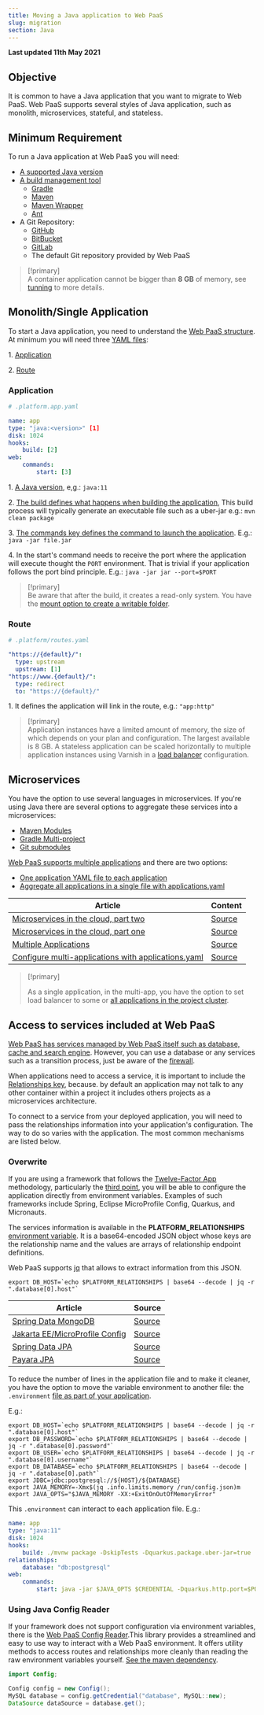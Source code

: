 ```yaml
---
title: Moving a Java application to Web PaaS
slug: migration
section: Java
---
```


**Last updated 11th May 2021**



## Objective  

It is common to have a Java application that you want to migrate to Web PaaS.  Web PaaS supports several styles of Java application, such as monolith, microservices, stateful, and stateless.

## Minimum Requirement

To run a Java application at Web PaaS you will need:

* [A supported Java version](../#supported-versions)
* [A build management tool](../#support-build-automation)
  * [Gradle](https://docs.gradle.org/current/userguide/gradle_wrapper.html)
  * [Maven](https://maven.apache.org/)
  * [Maven Wrapper](https://www.baeldung.com/maven-wrapper)
  * [Ant](https://ant.apache.org/)
* A Git Repository:
  * [GitHub](../../integrations-source/github)
  * [BitBucket](../../integrations-source/bitbucket)
  * [GitLab](../../integrations-source/gitlab)
  * The default Git repository provided by Web PaaS

> [!primary]  
> A container application cannot be bigger than **8 GB** of memory, see  [tunning](../tuning) to more details.
> 

## Monolith/Single Application

To start a Java application, you need to understand the [Web PaaS structure](../../overview-structure).  At minimum you will need three [YAML files](../../configuration-yaml):

1\. [Application](../../configuration-app)

2\. [Route](../../configuration-routes)


### Application

```yaml
# .platform.app.yaml

name: app
type: "java:<version>" [1]
disk: 1024
hooks:
    build: [2]
web:
    commands:
        start: [3]
```

1\. [A Java version](../#supported-versions), e,g.: `java:11`

2\. [The build defines what happens when building the application](../../configuration-app/build#build), This build process will typically generate an executable file such as a uber-jar e.g.: `mvn clean package`

3\. [The commands key defines the command to launch the application](../../configuration-app/web#commands). E.g.:  `java -jar file.jar`

4\. In the start's command needs to receive the port where the application will execute thought the `PORT` environment. That is trivial if your application follows the port bind principle. E.g.: `java -jar jar --port=$PORT`


> [!primary]  
> Be aware that after the build, it creates a read-only system. You have the [mount option to create a writable folder](../../configuration-app/storage#mounts).
> 
### Route

```yaml
# .platform/routes.yaml

"https://{default}/":
  type: upstream
  upstream: [1]
"https://www.{default}/":
  type: redirect
  to: "https://{default}/"
```

1\. It defines the application will link in the route, e.g.: `"app:http"`


> [!primary]  
> Application instances have a limited amount of memory, the size of which depends on your plan and configuration.  The largest available is 8 GB.  A stateless application can be scaled horizontally to multiple application instances using Varnish in a [load balancer](https://community.platform.sh/t/how-to-configure-load-balancer-in-a-single-application/553) configuration.
> 

## Microservices

You have the option to use several languages in microservices. If you're using Java there are several options to aggregate these services into a microservices:

* [Maven Modules](https://maven.apache.org/guides/mini/guide-multiple-modules.html)
* [Gradle Multi-project](https://guides.gradle.org/creating-multi-project-builds/)
* [Git submodules](../../development-submodules)

[Web PaaS supports multiple applications](../../configuration-app/multi-app) and there are two options:

* [One application YAML file to each application](../../configuration-app)
* [Aggregate all applications in a single file with applications.yaml](../../configuration-app/multi-app#applicationsyaml)

| Article                                                      | Content                                                      |
| ------------------------------------------------------------ | ------------------------------------------------------------ |
| [Microservices in the cloud, part two](https://platform.sh/blog/2019/microservices-in-the-cloud-part-two/) | [Source](https://github.com/EventosJEspanol/latin-america-micro-profile) |
| [Microservices in the cloud, part one](https://platform.sh/blog/2019/microservices-in-the-cloud-part-one/) | [Source](https://github.com/EventosJEspanol/latin-america-micro-profile) |
| [Multiple Applications](https://community.platform.sh/t/multiple-applications-tomcat/468) | [Source](https://github.com/platformsh-examples/tomcat-multi-app) |
| [Configure multi-applications with applications.yaml](https://community.platform.sh/t/how-to-configure-multi-applications-with-applications-yaml/552) | [Source](https://github.com/platformsh-examples/tomcat-multi-app-applications) |

> [!primary]  
> 
> As a single application, in the multi-app, you have the option to set load balancer to some or [all applications in the project cluster](https://community.platform.sh/t/how-to-configure-load-balancer-in-a-multiple-applications/554).
> 
> 

## Access to services included at Web PaaS

[Web PaaS has services managed by Web PaaS itself such as database, cache and search engine](../../configuration-services). However, you can use a database or any services such as a transition process, just be aware of the [firewall](../../configuration-app/firewall).

When applications need to access a service, it is important to include the [Relationships key](../../configuration-app/relationships), because. by default an application may not talk to any other container within a project it includes others projects as a microservices architecture.

To connect to a service from your deployed application, you will need to pass the relationships information into your application's configuration.  The way to do so varies with the application.  The most common mechanisms are listed below.

### Overwrite

If you are using a framework that follows the [Twelve-Factor App](https://12factor.net/) methodology, particularly the [third point](https://12factor.net/config), you will be able to configure the application directly from environment variables.  Examples of such frameworks include Spring, Eclipse MicroProfile Config, Quarkus, and Micronauts.

The services information is available in the **PLATFORM_RELATIONSHIPS** [environment variable](../../development-variables).  It is a base64-encoded JSON object whose keys are the relationship name and the values are arrays of relationship endpoint definitions.

Web PaaS supports [jq](https://stedolan.github.io/jq/) that allows to extract information from this JSON.

```shell
export DB_HOST=`echo $PLATFORM_RELATIONSHIPS | base64 --decode | jq -r ".database[0].host"`
```

| Article                                                      | Source                                                       |
| ------------------------------------------------------------ | ------------------------------------------------------------ |
| [Spring Data MongoDB](https://community.platform.sh/t/how-to-overwrite-spring-data-mongodb-variable-to-access-platform-sh-services/528) | [Source](https://github.com/platformsh-examples/java-overwrite-configuration/tree/master/spring-mongodb) |
| [Jakarta EE/MicroProfile Config](https://community.platform.sh/t/how-to-overwrite-configuration-to-jakarta-microprofile-to-access-platform-sh-services/520) | [Source](https://github.com/platformsh-examples/java-overwrite-configuration/tree/master/jakarta-nosql) |
| [Spring Data JPA](https://community.platform.sh/t/how-to-overwrite-spring-data-variable-to-access-platform-sh-services/518) | [Source](https://github.com/platformsh-examples/java-overwrite-configuration/tree/master/spring-jpa) |
| [Payara JPA](https://community.platform.sh/t/how-to-overwrite-variables-to-payara-jpa-access-platform-sh-sql-services/519) | [Source](https://github.com/platformsh-examples/java-overwrite-configuration/blob/master/payara/README.md) |

To reduce the number of lines in the application file and to make it cleaner, you have the option to move the variable environment to another file: the `.environment` [file as part of your application](../../development-variables#shell-variables).

E.g.:

```shell
export DB_HOST=`echo $PLATFORM_RELATIONSHIPS | base64 --decode | jq -r ".database[0].host"`
export DB_PASSWORD=`echo $PLATFORM_RELATIONSHIPS | base64 --decode | jq -r ".database[0].password"`
export DB_USER=`echo $PLATFORM_RELATIONSHIPS | base64 --decode | jq -r ".database[0].username"`
export DB_DATABASE=`echo $PLATFORM_RELATIONSHIPS | base64 --decode | jq -r ".database[0].path"`
export JDBC=jdbc:postgresql://${HOST}/${DATABASE}
export JAVA_MEMORY=-Xmx$(jq .info.limits.memory /run/config.json)m
export JAVA_OPTS="$JAVA_MEMORY -XX:+ExitOnOutOfMemoryError"
```

This `.environment` can interact to each application file. E.g.:

```yaml
name: app
type: "java:11"
disk: 1024
hooks:
    build: ./mvnw package -DskipTests -Dquarkus.package.uber-jar=true
relationships:
    database: "db:postgresql"
web:
    commands:
        start: java -jar $JAVA_OPTS $CREDENTIAL -Dquarkus.http.port=$PORT jarfile.jar

```

### Using Java Config Reader

If your framework does not support configuration via environment variables, there is the [Web PaaS Config Reader](https://github.com/platformsh/config-reader-java).This library provides a streamlined and easy to use way to interact with a Web PaaS environment. It offers utility methods to access routes and relationships more cleanly than reading the raw environment variables yourself. [See the maven dependency](https://mvnrepository.com/artifact/sh.platform/config).

```java
import Config;

Config config = new Config();
MySQL database = config.getCredential("database", MySQL::new);
DataSource dataSource = database.get();
```
